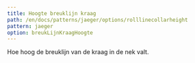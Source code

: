 ```yaml
---
title: Hoogte breuklijn kraag
path: /en/docs/patterns/jaeger/options/rolllinecollarheight
pattern: jaeger
option: breukLijnKraagHoogte
---
```


Hoe hoog de breuklijn van de kraag in de nek valt.